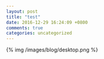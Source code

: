 ```yaml
---
layout: post
title: "test"
date: 2016-12-29 16:24:09 +0800
comments: true
categories: uncategorized
---
```

{% img /images/blog/desktop.png %}